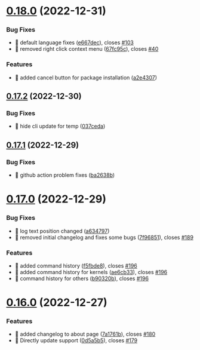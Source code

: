 # [0.18.0](https://github.com/oguzkaganeren/manjaro-starter/compare/v0.17.2...v0.18.0) (2022-12-31)


### Bug Fixes

* 🐛 default language fixes ([e667dec](https://github.com/oguzkaganeren/manjaro-starter/commit/e667decdd8127dc653688c1084b3229fc5a442b8)), closes [#103](https://github.com/oguzkaganeren/manjaro-starter/issues/103)
* 🐛 removed right click context menu ([67fc95c](https://github.com/oguzkaganeren/manjaro-starter/commit/67fc95cf74604225132e318fdaa22f368283d8a2)), closes [#40](https://github.com/oguzkaganeren/manjaro-starter/issues/40)


### Features

* 🎸 added cancel button for package installation ([a2e4307](https://github.com/oguzkaganeren/manjaro-starter/commit/a2e4307f1fba9c39774f356cc0e07ecefe556b6f))



## [0.17.2](https://github.com/oguzkaganeren/manjaro-starter/compare/v0.17.1...v0.17.2) (2022-12-30)


### Bug Fixes

* 🐛 hide cli update for temp ([037ceda](https://github.com/oguzkaganeren/manjaro-starter/commit/037cedac5f1217c2578be67631a12bd3fb8fa68a))



## [0.17.1](https://github.com/oguzkaganeren/manjaro-starter/compare/v0.17.0...v0.17.1) (2022-12-29)


### Bug Fixes

* 🐛 github action problem fixes ([ba2638b](https://github.com/oguzkaganeren/manjaro-starter/commit/ba2638b3607e59fa80730480849d70ccff291bf3))



# [0.17.0](https://github.com/oguzkaganeren/manjaro-starter/compare/v0.16.0...v0.17.0) (2022-12-29)


### Bug Fixes

* 🐛 log text position changed ([a634797](https://github.com/oguzkaganeren/manjaro-starter/commit/a634797678e80fc788633fadcd2d79c6d0072908))
* 🐛 removed initial changelog and fixes some bugs ([7f96851](https://github.com/oguzkaganeren/manjaro-starter/commit/7f968510ff48912509047d3507692ffb29170361)), closes [#189](https://github.com/oguzkaganeren/manjaro-starter/issues/189)


### Features

* 🎸 added command history ([f5fbde8](https://github.com/oguzkaganeren/manjaro-starter/commit/f5fbde8e46bb5b6764be329ea9d81e89c8c98313)), closes [#196](https://github.com/oguzkaganeren/manjaro-starter/issues/196)
* 🎸 added command history for kernels ([ae6cb33](https://github.com/oguzkaganeren/manjaro-starter/commit/ae6cb33d95a034c56489a01569e607d72836f674)), closes [#196](https://github.com/oguzkaganeren/manjaro-starter/issues/196)
* 🎸 command history for others ([b90320b](https://github.com/oguzkaganeren/manjaro-starter/commit/b90320b7c320ea415a04b68d200fe6de955d9e17)), closes [#196](https://github.com/oguzkaganeren/manjaro-starter/issues/196)



# [0.16.0](https://github.com/oguzkaganeren/manjaro-starter/compare/v0.15.0...v0.16.0) (2022-12-27)


### Features

* 🎸 added changelog to about page ([7a1761b](https://github.com/oguzkaganeren/manjaro-starter/commit/7a1761b3fbca46e9bef4ed3d24db77b00d3a9bc2)), closes [#180](https://github.com/oguzkaganeren/manjaro-starter/issues/180)
* 🎸 Directly update support ([0d5a5b5](https://github.com/oguzkaganeren/manjaro-starter/commit/0d5a5b559e0596e875d9644646cecd689eda2b86)), closes [#179](https://github.com/oguzkaganeren/manjaro-starter/issues/179)



